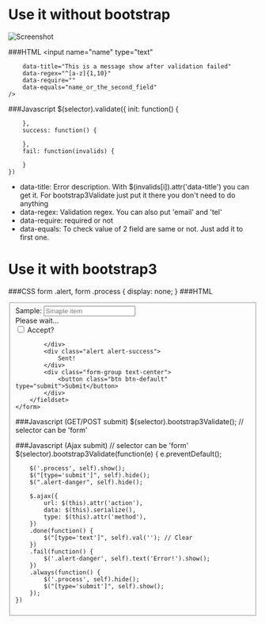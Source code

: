 # Use it without bootstrap

![Screenshot](screenshot.png "bootstrap.validator.js")

###HTML
	<input
		name="name"
		type="text"

		data-title="This is a message show after validation failed"
		data-regex="^[a-z]{1,10}"
		data-require=""
		data-equals="name_or_the_second_field"
	/>

###Javascript
	$(selector).validate({
		init: function() {

		},
		success: function() {

		},
		fail: function(invalids) {

		}
	})

* data-title: Error description. With $(invalids[i]).attr('data-title') you can get it. For bootstrap3Validate just put it there you don't need to do anything
* data-regex: Validation regex. You can also put 'email' and 'tel'
* data-require: required or not
* data-equals: To check value of 2 field are same or not. Just add it to first one.

# Use it with bootstrap3
###CSS
	form .alert,
	form .process
	{
		display: none;
	}
###HTML
	<form method="POST" action="some_url_to_post_there">
		<fieldset>
			<div class="form-group">
				<label class="control-label">Sample:</label>
				<input name="name" class="form-control" placeholder="Smaple item" data-title="aSmple message" data-require="" data-regex="^[a-zA-Z]{1,30}$" />
			</div>
			<div class="progress progress-striped active">
				<div class="progress-bar"  role="progressbar" aria-valuenow="100" aria-valuemin="0" aria-valuemax="100" style="width: 100%">
					<span class="sr-only">Please wait...</span>
				</div>
			</div>
			<div class="checkbox form-group">
				<label class="control-label">
					<input data-require="" name="accept" type="checkbox" value="true"> Accept?
				</label>
			</div>
			<div class="alert alert-danger">

			</div>
			<div class="alert alert-success">
				Sent!
			</div>
			<div class="form-group text-center">
				<button class="btn btn-default" type="submit">Submit</button>
			</div>
		</fieldset>
	</form>
###Javascript (GET/POST submit)
	$(selector).bootstrap3Validate(); // selector can be 'form'


###Javascript (Ajax submit)
	// selector can be 'form'
	$(selector).bootstrap3Validate(function(e) { 
		e.preventDefault();

		$('.process', self).show();
		$("[type='submit']", self).hide();
		$(".alert-danger", self).hide();

		$.ajax({
			url: $(this).attr('action'),
			data: $(this).serialize(),
			type: $(this).attr('method'),
		})
		.done(function() {
			$("[type='text']", self).val(''); // Clear
		})
		.fail(function() {
			$('.alert-danger', self).text('Error!').show();
		})
		.always(function() {
			$('.process', self).hide();
			$("[type='submit']", self).show();
		});
	})